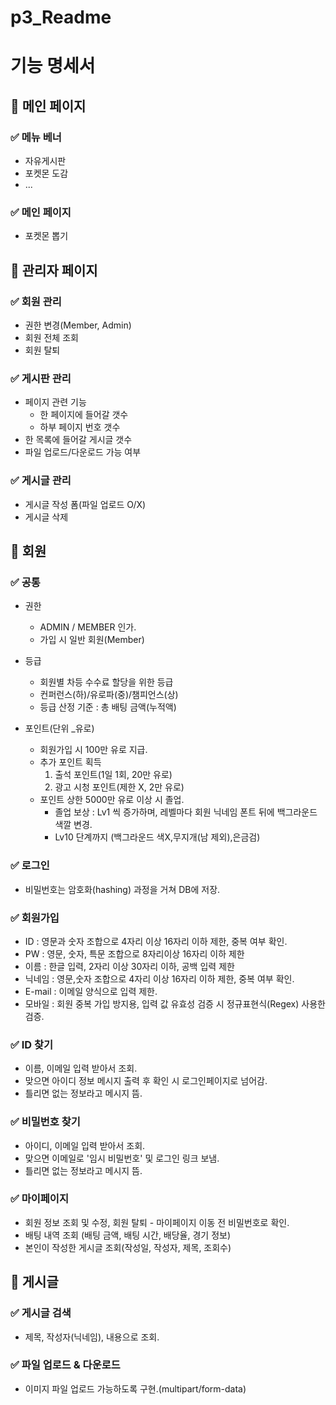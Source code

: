 # p3_Readme

# 기능 명세서

## 🎇 메인 페이지

### ✅ 메뉴 베너

- 자유게시판
- 포켓몬 도감
- ...

### ✅ 메인 페이지

- 포켓몬 뽑기

## 🎇 관리자 페이지

### ✅ 회원 관리

- 권한 변경(Member, Admin)
- 회원 전체 조회
- 회원 탈퇴

### ✅ 게시판 관리

- 페이지 관련 기능
  - 한 페이지에 들어갈 갯수
  - 하부 페이지 번호 갯수
- 한 목록에 들어갈 게시글 갯수
- 파일 업로드/다운로드 가능 여부

### ✅ 게시글 관리

- 게시글 작성 폼(파일 업로드 O/X)
- 게시글 삭제

## 🎇 회원

### ✅ 공통

- 권한

  - ADMIN / MEMBER 인가.
  - 가입 시 일반 회원(Member)
- 등급

  - 회원별 차등 수수료 할당을 위한 등급
  - 컨퍼런스(하)/유로파(중)/챔피언스(상)
  - 등급 산정 기준 : 총 배팅 금액(누적액)
- 포인트(단위 _유로)

  - 회원가입 시 100만 유로 지급.
  - 추가 포인트 획득
    1. 출석 포인트(1일 1회, 20만 유로)
    2. 광고 시청 포인트(제한 X, 2만 유로)
  - 포인트 상한 5000만 유로 이상 시 졸업.
    - 졸업 보상 : Lv1 씩 증가하며, 레벨마다 회원 닉네임 폰트 뒤에 백그라운드 색깔 변경.
    - Lv10 단계까지 (백그라운드 색X,무지개(남 제외),은금검)

### ✅ 로그인

- 비밀번호는 암호화(hashing) 과정을 거쳐 DB에 저장.

### ✅ 회원가입

- ID : 영문과 숫자 조합으로 4자리 이상 16자리 이하 제한, 중복 여부 확인.
- PW : 영문, 숫자, 특문 조합으로 8자리이상 16자리 이하 제한
- 이름 : 한글 입력, 2자리 이상 30자리 이하, 공백 입력 제한
- 닉네임 : 영문,숫자 조합으로 4자리 이상 16자리 이하 제한, 중복 여부 확인.
- E-mail : 이메일 양식으로 입력 제한.
- 모바일 : 회원 중복 가입 방지용, 입력 값 유효성 검증 시 정규표현식(Regex) 사용한 검증.

### ✅ ID 찾기

- 이름, 이메일 입력 받아서 조회.
- 맞으면 아이디 정보 메시지 출력 후 확인 시 로그인페이지로 넘어감.
- 틀리면 없는 정보라고 메시지 뜸.

### ✅ 비밀번호 찾기

- 아이디, 이메일 입력 받아서 조회.
- 맞으면 이메일로 '임시 비밀번호' 및 로그인 링크 보냄.
- 틀리면 없는 정보라고 메시지 뜸.

### ✅ 마이페이지

- 회원 정보 조회 및 수정, 회원 탈퇴 - 마이페이지 이동 전 비밀번호로 확인.
- 배팅 내역 조회 (배팅 금액, 배팅 시간, 배당율, 경기 정보)
- 본인이 작성한 게시글 조회(작성일, 작성자, 제목, 조회수)

## 🎇 게시글

### ✅ 게시글 검색

- 제목, 작성자(닉네임), 내용으로 조회.

### ✅ 파일 업로드 & 다운로드

- 이미지 파일 업로드 가능하도록 구현.(multipart/form-data)

